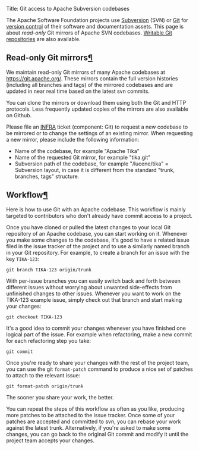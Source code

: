 Title: Git access to Apache Subversion codebases

The Apache Software Foundation projects use <a href="https://subversion.apache.org/" target="_blank">Subversion</a> (SVN) or <a href="https://git-scm.com/" target="_blank">Git</a> for [version control](version-control.html) of their software and documentation assets. This page is about _read-only_ Git mirrors of Apache SVN codebases. [Writable Git repositories](project-repo-policy.html) are also available.


<h2 id="git-mirrors">Read-only Git mirrors<a class="headerlink" href="#git-mirrors" title="Permanent link">&para;</a></h2>

We maintain read-only Git mirrors of many Apache codebases at <a href="https://git.apache.org/" target="_blank">https://git.apache.org/</a>. These mirrors contain the full version histories (including all branches and tags) of the mirrored codebases and are updated in near real time based on the latest svn commits.

You can clone the mirrors or download them using both the Git and HTTP protocols. Less frequently updated copies of the
mirrors are also available on Github.

Please file an <a href="https://issues.apache.org/jira/browse/INFRA" target="_blank">INFRA</a> ticket (component: Git) to request a new codebase to be mirrored or to change the settings of an existing mirror. When requesting a new mirror, please include the following information:

  - Name of the codebase, for example "Apache Tika"
  - Name of the requested Git mirror, for example "tika.git"
  - Subversion path of the codebase, for example "/lucene/tika"
  = Subversion layout, in case it is different from the standard "trunk, branches, tags" structure.

<h2 id="workflow">Workflow<a class="headerlink" href="#workflow" title="Permanent link">&para;</a></h2>

Here is how to use Git with an Apache codebase. This workflow is mainly targeted to contributors who don't already have commit
access to a project.

Once you have cloned or pulled the latest changes to your local Git repository of an Apache codebase, you can start working on it. Whenever you make some changes to the codebase, it's good to have a related issue filed in the issue tracker of the project and to use a similarly named branch in your Git repository. For example, to create a branch for an issue with the key `TIKA-123`:

`git branch TIKA-123 origin/trunk`

With per-issue branches you can easily switch back and forth between different issues without worrying about unwanted side-effects from
unfinished changes to other issues. Whenever you want to work on the TIKA-123 example issue, simply check out that branch and start making your changes:

`git checkout TIKA-123`

It's a good idea to commit your changes whenever you have finished one logical part of the issue. For example when refactoring, make a new commit for each refactoring step you take:

`git commit`

Once you're ready to share your changes with the rest of the project team, you can use the git `format-patch` command to produce a nice set of patches to attach to the relevant issue:

`git format-patch origin/trunk`

The sooner you share your work, the better. 

You can repeat the steps of this workflow as often as you like, producing more patches to be attached to the issue tracker. Once some of your patches are accepted and committed to svn, you can rebase your work against the latest trunk. Alternatively, if you're asked to make some changes, you can go back to the original Git commit and modify it until the project team accepts your changes.
